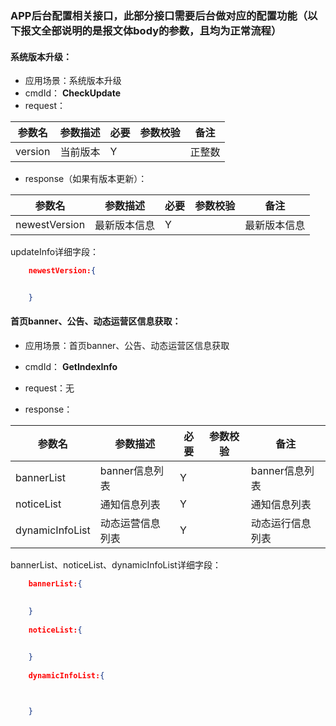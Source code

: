 ### APP后台配置相关接口，此部分接口需要后台做对应的配置功能（以下报文全部说明的是报文体body的参数，且均为正常流程）

#### 系统版本升级：
* 应用场景：系统版本升级
* cmdId： **CheckUpdate**
* request：

|参数名|参数描述|必要|参数校验|备注|
|-|-|-|-|-|
|version|当前版本|Y| |正整数|

* response（如果有版本更新）：

|参数名|参数描述|必要|参数校验|备注|
|-|-|-|-|-|
|newestVersion|最新版本信息|Y| |最新版本信息|

updateInfo详细字段：
```json
    newestVersion:{


    }
```

#### 首页banner、公告、动态运营区信息获取：

* 应用场景：首页banner、公告、动态运营区信息获取
* cmdId： **GetIndexInfo**
* request：无

* response：

|参数名|参数描述|必要|参数校验|备注|
|-|-|-|-|-|
|bannerList|banner信息列表|Y| | banner信息列表|
|noticeList|通知信息列表|Y| | 通知信息列表|
|dynamicInfoList|动态运营信息列表|Y| | 动态运行信息列表|

bannerList、noticeList、dynamicInfoList详细字段：
```json
    bannerList:{

    
    }
    
    noticeList:{

    
    }
    
    dynamicInfoList:{



    } 
```



